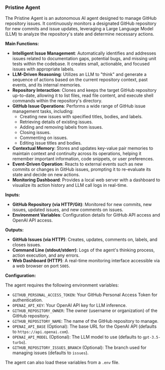 ### Pristine Agent

The Pristine Agent is an autonomous AI agent designed to manage GitHub repository issues. It continuously monitors a designated GitHub repository for new commits and issue updates, leveraging a Large Language Model (LLM) to analyze the repository's state and determine necessary actions.

**Main Functions:**

*   **Intelligent Issue Management**: Automatically identifies and addresses issues related to documentation gaps, potential bugs, and missing unit tests within the codebase. It creates small, actionable, and focused issues with appropriate labels.
*   **LLM-Driven Reasoning**: Utilizes an LLM to "think" and generate a sequence of actions based on the current repository context, past events, and its internal memories.
*   **Repository Interaction**: Clones and keeps the target GitHub repository up-to-date, allowing it to list files, read file content, and execute shell commands within the repository's directory.
*   **GitHub Issue Operations**: Performs a wide range of GitHub issue management tasks, including:
    *   Creating new issues with specified titles, bodies, and labels.
    *   Retrieving details of existing issues.
    *   Adding and removing labels from issues.
    *   Closing issues.
    *   Commenting on issues.
    *   Editing issue titles and bodies.
*   **Contextual Memory**: Stores and updates key-value pair memories to maintain context and continuity across its operations, helping it remember important information, code snippets, or user preferences.
*   **Event-Driven Operation**: Reacts to external events such as new commits or changes in GitHub issues, prompting it to re-evaluate its state and decide on new actions.
*   **Monitoring Dashboard**: Provides a local web server with a dashboard to visualize its action history and LLM call logs in real-time.

**Inputs:**

*   **GitHub Repository (via HTTP/Git)**: Monitored for new commits, new issues, updated issues, and new comments on issues.
*   **Environment Variables**: Configuration details for GitHub API access and OpenAI API access.

**Outputs:**

*   **GitHub Issues (via HTTP)**: Creates, updates, comments on, labels, and closes issues.
*   **Command Line (stdout/stderr)**: Logs of the agent's thinking process, action execution, and any errors.
*   **Web Dashboard (HTTP)**: A real-time monitoring interface accessible via a web browser on port `5005`.

**Configuration:**

The agent requires the following environment variables:

*   `GITHUB_PERSONAL_ACCESS_TOKEN`: Your GitHub Personal Access Token for authentication.
*   `OPENAI_API_KEY`: Your OpenAI API key for LLM inference.
*   `GITHUB_REPOSITORY_OWNER`: The owner (username or organization) of the GitHub repository.
*   `GITHUB_REPOSITORY_NAME`: The name of the GitHub repository to manage.
*   `OPENAI_API_BASE` (Optional): The base URL for the OpenAI API (defaults to `https://api.openai.com`).
*   `OPENAI_API_MODEL` (Optional): The LLM model to use (defaults to `gpt-3.5-turbo`).
*   `GITHUB_REPOSITORY_ISSUES_BRANCH` (Optional): The branch used for managing issues (defaults to `issues`).

The agent can also load these variables from a `.env` file.